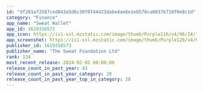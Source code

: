 ```yaml
---
id: "df281a72587ced843a5d6c30f0f44423dabe4ae6e1e6576ca0837b718f0e8c1d"
category: "Finance"
app_name: "Sweat Wallet"
app_id: 1619316571
app_icon: https://is1-ssl.mzstatic.com/image/thumb/Purple116/v4/98/14/f9/9814f9ac-3032-a711-4050-759a27cb7b4d/AppIcon-1x_U007emarketing-0-5-0-85-220.png/1024x1024bb.png
app_screenshot: https://is1-ssl.mzstatic.com/image/thumb/Purple126/v4/6e/db/73/6edb731e-2f70-44de-c495-af9617851def/f617417f-34cf-423f-bf69-04b6efd96c6f_Appstore_-_Big_-_Screen_1.png/1242x2688bb.png
publisher_id: 1619316573
publisher_name: "The Sweat Foundation Ltd"
rank: 134
most_recent_release: 2024-02-02 00:00:00
release_count_in_past_year: 43
release_count_in_past_year_category: 20
release_count_in_past_year_top_in_category: 28
---
```


